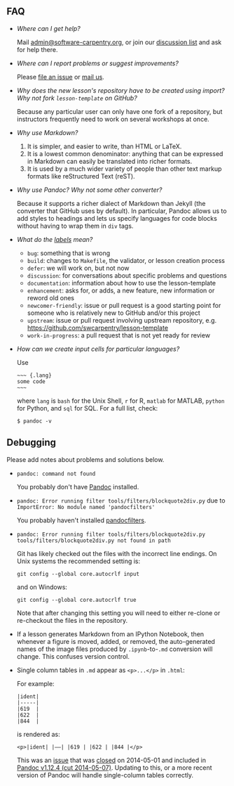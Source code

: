 ## FAQ

*   *Where can I get help?*

    Mail [admin@software-carpentry.org](mailto:admin@software-carpentry.org),
    or join our [discussion list](http://lists.software-carpentry.org/mailman/listinfo/discuss_lists.software-carpentry.org)
    and ask for help there.

*   *Where can I report problems or suggest improvements?*

    Please
    [file an issue](https://github.com/swcarpentry/lesson-template/issues?q=is%3Aopen+is%3Aissue)
    or [mail us](mailto:admin@software-carpentry.org).

*   *Why does the new lesson's repository have to be created using import? Why not fork `lesson-template` on GitHub?*

    Because any particular user can only have one fork of a repository,
    but instructors frequently need to work on several workshops at once.

*   *Why use Markdown?*

    1.  It is simpler, and easier to write, than HTML or LaTeX.
    2.  It is a lowest common denominator: anything that can be expressed in Markdown can easily be translated into richer formats.
    3.  It is used by a much wider variety of people than other text markup formats like reStructured Text (reST).

*   *Why use Pandoc?  Why not some other converter?*

    Because it supports a richer dialect of Markdown than Jekyll
    (the converter that GitHub uses by default).
    In particular, Pandoc allows us to add styles to headings
    and lets us specify languages for code blocks without having to wrap them in `div` tags.

*   *What do the [labels](https://github.com/swcarpentry/lesson-template/issues?q=is%3Aopen+is%3Aissue) mean?*

    *   `bug`: something that is wrong
    *   `build`: changes to `Makefile`, the validator, or lesson creation process
    *   `defer`: we will work on, but not now
    *   `discussion`: for conversations about specific problems and questions
    *   `documentation`: information about how to use the lesson-template
    *   `enhancement`: asks for, or adds, a new feature, new information or reword old ones
    *   `newcomer-friendly`: issue or pull request is a good starting point for someone who is relatively new to GitHub and/or this project
    *   `upstream`: issue or pull request involving upstream repository, e.g. https://github.com/swcarpentry/lesson-template
    *   `work-in-progress`: a pull request that is not yet ready for review

*   *How can we create input cells for particular languages?*

    Use

        ~~~ {.lang}
        some code
        ~~~

    where `lang` is `bash` for the Unix Shell, `r` for R, `matlab` for MATLAB,
    `python` for Python, and `sql` for SQL. For a full list, check:

    ~~~ {.bash}
    $ pandoc -v
    ~~~

## Debugging

Please add notes about problems and solutions below.

*   `pandoc: command not found`

    You probably don't have [Pandoc](http://pandoc.org/installing.html) installed.

*   `pandoc: Error running filter tools/filters/blockquote2div.py`
    due to `ImportError: No module named 'pandocfilters'`

    You probably haven't installed
    [pandocfilters](https://pypi.python.org/pypi/pandocfilters/1.2.3).

*   `pandoc: Error running filter tools/filters/blockquote2div.py
    tools/filters/blockquote2div.py not found in path`

    Git has likely checked out the files with the incorrect line endings.
    On Unix systems the recommended setting is:

    ~~~ {.bash}
    git config --global core.autocrlf input
    ~~~

    and on Windows:

    ~~~ {.bash}
    git config --global core.autocrlf true
    ~~~

    Note that after changing this setting you will need to either re-clone
    or re-checkout the files in the repository.

*   If a lesson generates Markdown from an IPython Notebook,
    then whenever a figure is moved, added, or removed,
    the auto-generated names of the image files produced by `.ipynb`-to-`.md` conversion will change.
    This confuses version control.

* Single column tables in `.md` appear as `<p>...</p>` in `.html`:

    For example:

    ~~~
    |ident|
    |-----|
    |619  |
    |622  |
    |844  |
    ~~~

    is rendered as:

    ~~~
    <p>|ident| |—–| |619 | |622 | |844 |</p>
    ~~~

    This was an [issue](https://github.com/jgm/pandoc/issues/1218#issuecomment-40558621)
    that was [closed](https://github.com/jgm/pandoc/issues/1218#event-117002739) on
    2014-05-01 and included in 
    [Pandoc v1.12.4 (cut 2014-05-07)](https://github.com/jgm/pandoc/releases/tag/1.12.4).
    Updating to this, or a more recent version of Pandoc will handle single-column
    tables correctly.
